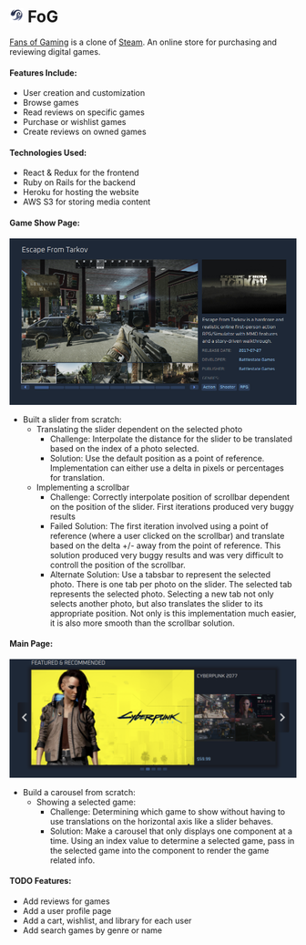 # <img src="https://github.com/dancreppel/FoG/blob/master/app/assets/images/FoG-logo.png" alt="Fog Logo" width="25" height="25"/> FoG
[Fans of Gaming](https://fans-of-gaming.herokuapp.com/) is a clone of [Steam](https://store.steampowered.com/).  An online store for purchasing and reviewing digital games.
#### Features Include:
  * User creation and customization
  * Browse games
  * Read reviews on specific games
  * Purchase or wishlist games
  * Create reviews on owned games
#### Technologies Used:
  * React & Redux for the frontend
  * Ruby on Rails for the backend
  * Heroku for hosting the website
  * AWS S3 for storing media content
#### Game Show Page:
  ![slider](https://github.com/dancreppel/FoG/blob/master/app/assets/images/readme/games_show_slider.png "Slider")
  * Built a slider from scratch:
    * Translating the slider dependent on the selected photo
      * Challenge: Interpolate the distance for the slider to be translated based on the index of a photo selected.
      * Solution: Use the default position as a point of reference. Implementation can either use a delta in pixels or percentages for translation.
    * Implementing a scrollbar
      * Challenge: Correctly interpolate position of scrollbar dependent on the position of the slider.  First iterations produced very buggy results
      * Failed Solution: The first iteration involved using a point of reference (where a user clicked on the scrollbar) and translate based on the delta +/- away from the point of reference.  This solution produced very buggy results and was very difficult to controll the position of the scrollbar.
      * Alternate Solution: Use a tabsbar to represent the selected photo.  There is one tab per photo on the slider.  The selected tab represents the selected photo.  Selecting a new tab not only selects another photo, but also translates the slider to its appropriate position.  Not only is this implementation much easier, it is also more smooth than the scrollbar solution.
#### Main Page: 
  ![carousel](https://github.com/dancreppel/FoG/blob/master/app/assets/images/readme/main_carousel.png "Carousel")
  * Build a carousel from scratch:
    * Showing a selected game:
      * Challenge: Determining which game to show without having to use translations on the horizontal axis like a slider behaves.
      * Solution: Make a carousel that only displays one component at a time.  Using an index value to determine a selected game, pass in the selected game into the component to render the game related info.
#### TODO Features: 
  * Add reviews for games
  * Add a user profile page
  * Add a cart, wishlist, and library for each user
  * Add search games by genre or name
